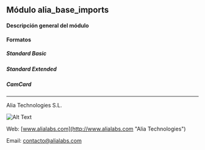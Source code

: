 
## Módulo alia_base_imports

#### Descripción general del módulo

#### Formatos 

##### Standard Basic

##### Standard Extended

##### CamCard


___
Alia Technologies S.L.

![Alt Text](http://www.alialabs.com/images/alia-firma.png)

Web: [www.alialabs.com](http://www.alialabs.com "Alia Technologies")

Email: [contacto@alialabs.com](mailto:contacto@alialabs.com)